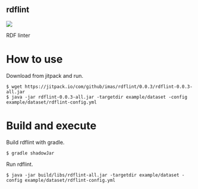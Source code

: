 rdflint
---

[![](https://jitpack.io/v/imas/rdflint.svg)](https://jitpack.io/#imas/rdflint)

RDF linter

# How to use

Download from jitpack and run.

```
$ wget https://jitpack.io/com/github/imas/rdflint/0.0.3/rdflint-0.0.3-all.jar
$ java -jar rdflint-0.0.3-all.jar -targetdir example/dataset -config example/dataset/rdflint-config.yml
```

# Build and execute

Build rdflint with gradle.

```
$ gradle shadowJar
```

Run rdflint.

```
$ java -jar build/libs/rdflint-all.jar -targetdir example/dataset -config example/dataset/rdflint-config.yml
```
